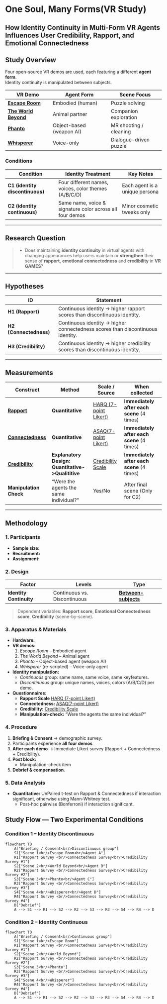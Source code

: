 # One Soul, Many Forms(VR Study)
## How Identity Continuity in Multi-Form VR Agents Influences User Credibility, Rapport, and Emotional Connectedness

## Study Overview  
Four open-source VR demos are used, each featuring a different **agent form**.  
Identity continuity is manipulated between subjects.

| VR Demo | Agent Form | Scene Focus |
|---------|------------|-------------|
| **[Escape Room](Experiment/Demos.md)** | Embodied (human) | Puzzle solving |
| **[The World Beyond](Experiment/Demos.md)** | Animal partner | Companion exploration |
| **[Phanto](Experiment/Demos.md)** | Object-based (weapon AI) | MR shooting / cleaning |
| **[Whisperer](Experiment/Demos.md)** | Voice-only | Dialogue-driven puzzle |

### Conditions
| Condition | Identity Treatment | Key Notes |
|-----------|-------------------|-----------|
| **C1 (identity discontinuous)** | Four different names, voices, color themes (A/B/C/D) | Each agent is a unique persona |
| **C2 (identity continuous)** | Same name, voice & signature color across all four demos | Minor cosmetic tweaks only |

---

## Research Question  
> - Does maintaining **identity continuity** in virtual agents with changing appearances help users maintain or **strengthen** their sense of **rapport**, **emotional connectedness** and **credibility** in **VR GAMES**?
---

## Hypotheses
| ID | Statement |
|----|-----------|
| **H1 (Rapport)** | Continuous identity → higher rapport scores than discontinuous identity. |
| **H2 (Connectedness)** | Continuous identity → higher connectedness scores than discontinuous identity. |
| **H3 (Credibility)** | Continuous identity → higher credibility scores than discontinuous identity. |


---

## Measurements

| Construct | Method | Scale / Source | When collected |
|-----------|--------|----------------|----------------|
| **[Rapport](Questionnaire/Definition.md)** | **Quantitative** | [HARQ (7-point Likert)](Questionnaire/HARQ.md) | **Immediately after each scene** (4 times) |
| **[Connectedness](Questionnaire/Definition.md)** | **Quantitative** | [ASAQ(7-point Likert)](Questionnaire/ASAQ.md) | **Immediately after each scene** (4 times) |
| **[Credibility](Questionnaire/Credibility.md)** | **Explanatory Design: Quantitative->Qualititive** | [Credibility Scale](Questionnaire/Credibility.md) | **Immediately after each scene** (4 times) |
| **Manipulation Check** | “Were the agents the same individual?” | Yes/No | After final scene (Only for C2) |

---

## Methodology

### 1. Participants  
- **Sample size:**   
- **Recruitment:** 
- **Assignment:** 

### 2. Design  
| Factor | Levels | Type |
|--------|--------|------|
| **Identity Continuity** | Continuous vs. Discontinuous | **[Between-subjects](Experiment/Subject_Design.md)** |

> Dependent variables: **Rapport score**, **Emotional Connectedness score**, **Credibility** (scene-by-scene).

### 3. Apparatus & Materials  
- **Hardware:** 
- **VR demos:**  
  1. *Escape Room* – Embodied agent  
  2. *The World Beyond* – Animal agent  
  3. *Phanto* – Object-based agent (weapon AI)  
  4. *Whisperer* (re-scripted) – Voice-only agent  
- **Identity manipulation:**  
  - *Continuous* group: same name, same voice, same keyfeatures.  
  - *Discontinuous* group: unique names, voices, colors (A/B/C/D) per demo.  
- **Questionnaires:**  
  - **Rapport Scale**  [HARQ (7-point Likert)](Questionnaire/HARQ.md)
  - **Connectedness:** [ASAQ(7-point Likert)](Questionnaire/ASAQ.md)
  - **Credibility:**  [Credibility Scale](Questionnaire/Credibility.md)
  - **Manipulation-check:** “Were the agents the same individual?” 

### 4. Procedure  
1. **Briefing & Consent** → demographic survey.  
2. Participants experience **all four demos**   
3. **After each demo** → Immediate Likert survey (Rapport + Connectedness + Credibility).  
4. **Post block:**  
   - Manipulation-check item   
5. **Debrief & compensation**.

### 5. Data Analysis  
- **Quantitative:** UnPaired t-test on Rapport & Connectedness if interaction significant, otherwise using Mann-Whitney test.  
  - Post-hoc pairwise (Bonferroni) if interaction significant.  





## Study Flow — Two Experimental Conditions

### Condition 1 – Identity Discontinuous
```mermaid
flowchart TD
    A["Briefing / Consent<br/>Discontinuous group"]
    S1["Scene 1<br/>Escape Room<br/>Agent A"]
    R1["Rapport Survey <br/>Connectedness Survey<br/>Credibility Survey #1"]
    S2["Scene 2<br/>World Beyond<br/>Agent B"]
    R2["Rapport Survey <br/>Connectedness Survey<br/>Credibility Survey #2"]
    S3["Scene 3<br/>Phanto<br/>Agent C"]
    R3["Rapport Survey <br/>Connectedness Survey<br/>Credibility Survey #3"]
    S4["Scene 4<br/>Whisperer<br/>Agent D"]
    R4["Rapport Survey <br/>Connectedness Survey<br/>Credibility Survey #4"]
    D["Debrief"]
    A --> S1 --> R1 --> S2 --> R2 --> S3 --> R3 --> S4 --> R4 --> D

```


### Condition 2 – Identity Continuous
```mermaid
flowchart TD
    A["Briefing / Consent<br/>Continuous group"]
    S1["Scene 1<br/>Escape Room"]
    R1["Rapport Survey <br/>Connectedness Survey<br/>Credibility Survey #1"]
    S2["Scene 2<br/>World Beyond"]
    R2["Rapport Survey <br/>Connectedness Survey<br/>Credibility Survey #2"]
    S3["Scene 3<br/>Phanto"]
    R3["Rapport Survey <br/>Connectedness Survey<br/>Credibility Survey #3"]
    S4["Scene 4<br/>Whisperer"]
    R4["Rapport Survey <br/>Connectedness Survey<br/>Credibility Survey #4"]
    D["Debrief"]
    A --> S1 --> R1 --> S2 --> R2 --> S3 --> R3 --> S4 --> R4 --> D
```

